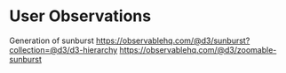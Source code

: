 # User Observations


Generation of sunburst 
https://observablehq.com/@d3/sunburst?collection=@d3/d3-hierarchy
https://observablehq.com/@d3/zoomable-sunburst